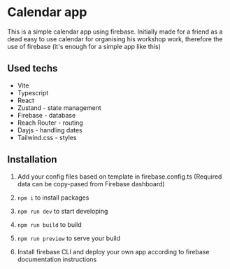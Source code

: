 # Calendar app

This is a simple calendar app using firebase. Initially made for a friend as a dead easy to use calendar for organising his workshop work, therefore the use of firebase (it's enough for a simple app like this)

## Used techs

- Vite
- Typescript
- React
- Zustand - state management
- Firebase - database
- Reach Router - routing
- Dayjs - handling dates
- Tailwind.css - styles

## Installation

1. Add your config files based on template in firebase.config.ts (Required data can be copy-pased from Firebase dashboard)
   
2. ```npm i``` to install packages
3. ```npm run dev``` to start developing
4. ```npm run build``` to build
5. ```npm run preview``` to serve your build
6. Install firebase CLI and deploy your own app according to firebase documentation instructions

